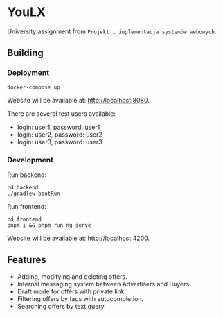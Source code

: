 # YouLX

University assignment from `Projekt i implementacja systemów webowych`.

## Building

### Deployment

`docker-compose up`

Website will be available at: [http://localhost:8080](http://localhost:8080).

There are several test users available:
- login: user1, password: user1
- login: user2, password: user2
- login: user3, password: user3

### Development

Run backend:
```
cd backend
./gradlew bootRun
```

Run frontend:
```
cd frontend
pnpm i && pnpm run ng serve
```

Website will be available at: [http://localhost:4200](http://localhost:4200).


## Features

- Adding, modifying and deleting offers.
- Internal messaging system between Advertisers and Buyers.
- Draft mode for offers with private link.
- Filtering offers by tags with autocompletion.
- Searching offers by text query.
